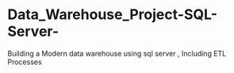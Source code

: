 # Data_Warehouse_Project-SQL-Server-
Building  a Modern data warehouse using sql server , Including ETL Processes
